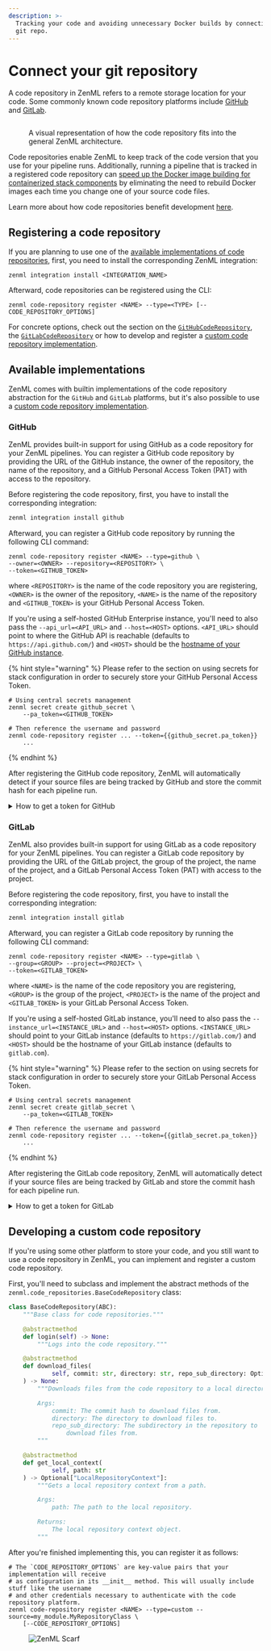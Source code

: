 ```yaml
---
description: >-
  Tracking your code and avoiding unnecessary Docker builds by connecting your
  git repo.
---
```


# Connect your git repository

A code repository in ZenML refers to a remote storage location for your code. Some commonly known code repository platforms include [GitHub](https://github.com/) and [GitLab](https://gitlab.com/).

<figure><img src="../../../.gitbook/assets/Remote_with_code_repository.png" alt=""><figcaption><p>A visual representation of how the code repository fits into the general ZenML architecture.</p></figcaption></figure>

Code repositories enable ZenML to keep track of the code version that you use for your pipeline runs. Additionally, running a pipeline that is tracked in a registered code repository can [speed up the Docker image building for containerized stack components](https://docs.zenml.io//how-to/customize-docker-builds/how-to-reuse-builds) by eliminating the need to rebuild Docker images each time you change one of your source code files.

Learn more about how code repositories benefit development [here](https://docs.zenml.io//how-to/customize-docker-builds/how-to-reuse-builds).

## Registering a code repository

If you are planning to use one of the [available implementations of code repositories](connect-your-git-repository.md#available-implementations), first, you need to install the corresponding ZenML integration:

```
zenml integration install <INTEGRATION_NAME>
```

Afterward, code repositories can be registered using the CLI:

```shell
zenml code-repository register <NAME> --type=<TYPE> [--CODE_REPOSITORY_OPTIONS]
```

For concrete options, check out the section on the [`GitHubCodeRepository`](connect-your-git-repository.md#github), the [`GitLabCodeRepository`](connect-your-git-repository.md#gitlab) or how to develop and register a [custom code repository implementation](connect-your-git-repository.md#developing-a-custom-code-repository).

## Available implementations

ZenML comes with builtin implementations of the code repository abstraction for the `GitHub` and `GitLab` platforms, but it's also possible to use a [custom code repository implementation](connect-your-git-repository.md#developing-a-custom-code-repository).

### GitHub

ZenML provides built-in support for using GitHub as a code repository for your ZenML pipelines. You can register a GitHub code repository by providing the URL of the GitHub instance, the owner of the repository, the name of the repository, and a GitHub Personal Access Token (PAT) with access to the repository.

Before registering the code repository, first, you have to install the corresponding integration:

```sh
zenml integration install github
```

Afterward, you can register a GitHub code repository by running the following CLI command:

```shell
zenml code-repository register <NAME> --type=github \
--owner=<OWNER> --repository=<REPOSITORY> \
--token=<GITHUB_TOKEN>
```

where `<REPOSITORY>` is the name of the code repository you are registering, `<OWNER>` is the owner of the repository, `<NAME>` is the name of the repository and `<GITHUB_TOKEN>` is your GitHub Personal Access Token.

If you're using a self-hosted GitHub Enterprise instance, you'll need to also pass the `--api_url=<API_URL>` and `--host=<HOST>` options. `<API_URL>` should point to where the GitHub API is reachable (defaults to `https://api.github.com/`) and `<HOST>` should be the [hostname of your GitHub instance](https://docs.github.com/en/enterprise-server@3.10/admin/configuring-settings/configuring-network-settings/configuring-the-hostname-for-your-instance?learn=deploy_an_instance&learnProduct=admin).

{% hint style="warning" %}
Please refer to the section on using secrets for stack configuration in order to securely store your GitHub 
Personal Access Token.

```shell
# Using central secrets management
zenml secret create github_secret \
    --pa_token=<GITHUB_TOKEN>
    
# Then reference the username and password
zenml code-repository register ... --token={{github_secret.pa_token}}
    ...
```
{% endhint %}

After registering the GitHub code repository, ZenML will automatically detect if your source files are being tracked by GitHub and store the commit hash for each pipeline run.

<details>

<summary>How to get a token for GitHub</summary>

1. Go to your GitHub account settings and click on [Developer settings](https://github.com/settings/tokens?type=beta).
2. Select "Personal access tokens" and click on "Generate new token".
3.  Give your token a name and a description.

    ![](../../../.gitbook/assets/github-fine-grained-token-name.png)
4.  We recommend selecting the specific repository and then giving `contents` read-only access.

    ![](../../../.gitbook/assets/github-token-set-permissions.png)

    ![](../../../.gitbook/assets/github-token-permissions-overview.png)
5.  Click on "Generate token" and copy the token to a safe place.

    ![](../../../.gitbook/assets/copy-github-fine-grained-token.png)

</details>

### GitLab

ZenML also provides built-in support for using GitLab as a code repository for your ZenML pipelines. You can register a GitLab code repository by providing the URL of the GitLab project, the group of the project, the name of the project, and a GitLab Personal Access Token (PAT) with access to the project.

Before registering the code repository, first, you have to install the corresponding integration:

```sh
zenml integration install gitlab
```

Afterward, you can register a GitLab code repository by running the following CLI command:

```shell
zenml code-repository register <NAME> --type=gitlab \
--group=<GROUP> --project=<PROJECT> \
--token=<GITLAB_TOKEN>
```

where `<NAME>` is the name of the code repository you are registering, `<GROUP>` is the group of the project, `<PROJECT>` is the name of the project and `<GITLAB_TOKEN>` is your GitLab Personal Access Token.

If you're using a self-hosted GitLab instance, you'll need to also pass the `--instance_url=<INSTANCE_URL>` and `--host=<HOST>` options. `<INSTANCE_URL>` should point to your GitLab instance (defaults to `https://gitlab.com/`) and `<HOST>` should be the hostname of your GitLab instance (defaults to `gitlab.com`).


{% hint style="warning" %}
Please refer to the section on using secrets for stack configuration in order to securely store your GitLab
Personal Access Token.

```shell
# Using central secrets management
zenml secret create gitlab_secret \
    --pa_token=<GITLAB_TOKEN>
    
# Then reference the username and password
zenml code-repository register ... --token={{gitlab_secret.pa_token}}
    ...
```
{% endhint %}

After registering the GitLab code repository, ZenML will automatically detect if your source files are being tracked by GitLab and store the commit hash for each pipeline run.

<details>

<summary>How to get a token for GitLab</summary>

1. Go to your GitLab account settings and click on Access Tokens.
2.  Name the token and select the scopes that you need (e.g. `read_repository`, `read_user`, `read_api`)

    ![](../../../.gitbook/assets/gitlab-generate-access-token.png)
3.  Click on "Create personal access token" and copy the token to a safe place.

    ![](../../../.gitbook/assets/gitlab-copy-access-token.png)

</details>

## Developing a custom code repository

If you're using some other platform to store your code, and you still want to use a code repository in ZenML, you can implement and register a custom code repository.

First, you'll need to subclass and implement the abstract methods of the `zenml.code_repositories.BaseCodeRepository` class:

```python
class BaseCodeRepository(ABC):
    """Base class for code repositories."""

    @abstractmethod
    def login(self) -> None:
        """Logs into the code repository."""

    @abstractmethod
    def download_files(
            self, commit: str, directory: str, repo_sub_directory: Optional[str]
    ) -> None:
        """Downloads files from the code repository to a local directory.

        Args:
            commit: The commit hash to download files from.
            directory: The directory to download files to.
            repo_sub_directory: The subdirectory in the repository to
                download files from.
        """

    @abstractmethod
    def get_local_context(
            self, path: str
    ) -> Optional["LocalRepositoryContext"]:
        """Gets a local repository context from a path.

        Args:
            path: The path to the local repository.

        Returns:
            The local repository context object.
        """
```

After you're finished implementing this, you can register it as follows:

```shell
# The `CODE_REPOSITORY_OPTIONS` are key-value pairs that your implementation will receive
# as configuration in its __init__ method. This will usually include stuff like the username
# and other credentials necessary to authenticate with the code repository platform.
zenml code-repository register <NAME> --type=custom --source=my_module.MyRepositoryClass \
    [--CODE_REPOSITORY_OPTIONS]
```

<figure><img src="https://static.scarf.sh/a.png?x-pxid=f0b4f458-0a54-4fcd-aa95-d5ee424815bc" alt="ZenML Scarf"><figcaption></figcaption></figure>
